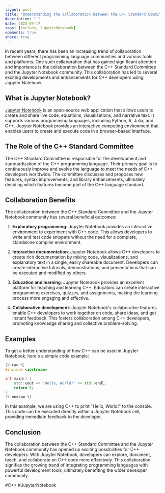```yaml
---
layout: post
title: "Understanding the collaboration between the C++ Standard Committee and the Jupyter Notebook community"
description: " "
date: 2023-09-17
tags: [include, JupyterNotebook]
comments: true
share: true
---
```


In recent years, there has been an increasing trend of collaboration between different programming language communities and various tools and platforms. One such collaboration that has gained significant attention and importance is the collaboration between the C++ Standard Committee and the Jupyter Notebook community. This collaboration has led to several exciting developments and enhancements for C++ developers using Jupyter Notebook.

## What is Jupyter Notebook?

[Jupyter Notebook](https://jupyter.org/) is an open-source web application that allows users to create and share live code, equations, visualizations, and narrative text. It supports various programming languages, including Python, R, Julia, and C++. Jupyter Notebook provides an interactive computing environment that enables users to create and execute code in a browser-based interface.

## The Role of the C++ Standard Committee

The C++ Standard Committee is responsible for the development and standardization of the C++ programming language. Their primary goal is to continuously improve and evolve the language to meet the needs of C++ developers worldwide. The committee discusses and proposes new features, syntax improvements, and library enhancements, ultimately deciding which features become part of the C++ language standard.

## Collaboration Benefits

The collaboration between the C++ Standard Committee and the Jupyter Notebook community has several beneficial outcomes:

1. **Exploratory programming**: Jupyter Notebook provides an interactive environment to experiment with C++ code. This allows developers to write and test code snippets without the need for a complete, standalone compiler environment.

2. **Interactive documentation**: Jupyter Notebook allows C++ developers to create rich documentation by mixing code, visualizations, and explanatory text in a single, easily shareable document. Developers can create interactive tutorials, demonstrations, and presentations that can be executed and modified by others.

3. **Education and learning**: Jupyter Notebook provides an excellent platform for teaching and learning C++. Educators can create interactive programming exercises, quizzes, and assignments, making the learning process more engaging and effective.

4. **Collaborative development**: Jupyter Notebook's collaborative features enable C++ developers to work together on code, share ideas, and get instant feedback. This fosters collaboration among C++ developers, promoting knowledge sharing and collective problem-solving.

## Examples

To get a better understanding of how C++ can be used in Jupyter Notebook, here's a simple code example:

```cpp
{% raw %}
#include <iostream>

int main() {
    std::cout << "Hello, World!" << std::endl;
    return 0;
}
{% endraw %}
```

In this example, we are using C++ to print "Hello, World!" to the console. This code can be executed directly within a Jupyter Notebook cell, providing immediate feedback to the developer.

## Conclusion

The collaboration between the C++ Standard Committee and the Jupyter Notebook community has opened up exciting possibilities for C++ developers. With Jupyter Notebook, developers can explore, document, teach, and collaborate on C++ code more effectively. This collaboration signifies the growing trend of integrating programming languages with powerful development tools, ultimately benefiting the wider developer community.

#C++ #JupyterNotebook